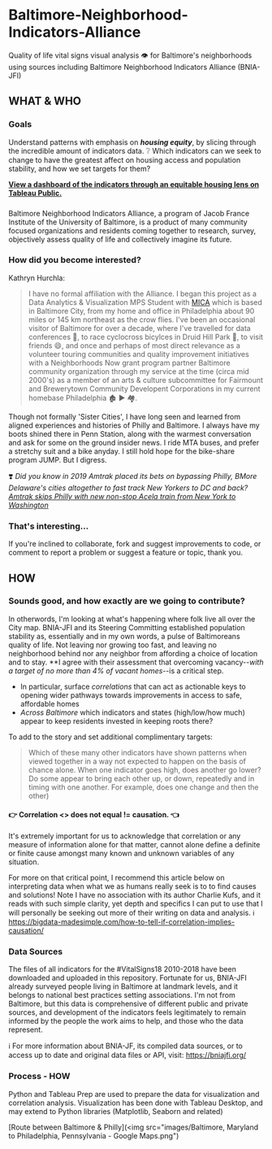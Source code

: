 # Baltimore-Neighborhood-Indicators-Alliance
Quality of life vital signs visual analysis :eye: for Baltimore's neighborhoods using sources including Baltimore Neighborhood Indicators Alliance (BNIA-JFI)

## WHAT & WHO

### Goals
Understand patterns with emphasis on __*housing equity*__, by slicing through the incredible amount of indicators data. 
❔ Which indicators can we seek to change to have the greatest affect on housing access and population stability, and how we set targets for them?

[__View a dashboard of the indicators through an equitable housing lens on Tableau Public.__](https://public.tableau.com/profile/kathryn.hurchla#!/vizhome/BlueprintForBaltimoreVitalSignsDashboard/BuildBaltimoreBlueprintHomebyHome)

###
Baltimore Neighborhood Indicators Alliance, a program of Jacob France Institute of the University of Baltimore, is a product of many community focused organizations and residents coming together to research, survey, objectively assess quality of life and collectively imagine its future.

### How did you become interested?
Kathryn Hurchla:
> I have no formal affiliation with the Alliance. I began this project as a Data Analytics & Visualization MPS Student with [MICA](https://www.mica.edu/) which is based in Baltimore City, from my home and office in Philadelphia about 90 miles or 145 km northeast as the crow flies. I've been an occasional visitor of Baltimore for over a decade, where I've travelled for data conferences 💼, to race cyclocross bicylces in Druid Hill Park 🚴, to visit friends 😄, and once and perhaps of most direct relevance as a volunteer touring communities and quality improvement initiatives with a Neighborhoods Now grant program partner Baltimore community organization through my service at the time (circa mid 2000's) as a member of an arts & culture subcommittee for Fairmount and Brewerytown Community Developent Corporations in my current homebase Philadelphia 🏚️ ▶️ 🏘️. 

Though not formally 'Sister Cities', I have long seen and learned from aligned experiences and histories of Philly and Baltimore. I always have my boots shined there in Penn Station, along with the warmest conversation and ask for some on the ground insider news. I ride MTA buses, and prefer a stretchy suit and a bike anyday. I still hold hope for the bike-share program JUMP. But I digress.

❣️ _Did you know in 2019 Amtrak placed its bets on bypassing Philly, BMore Delaware's cities altogether to fast track New Yorkers to DC and back? [Amtrak skips Philly with new non-stop Acela train from New York to Washington](https://www.inquirer.com/transportation/amtrak-acela-washington-new-york-non-stop-philadelphia-20190725.html)_

### That's interesting...
If  you're inclined to collaborate, fork and suggest improvements to code, or comment to report a problem or suggest a feature or topic, thank you.


## HOW

### Sounds good, and how exactly are we going to contribute?
In otherwords, I'm looking at what's happening where folk live all over the City map. BNIA-JFI and its Steering Committing established population stability as, essentially and in my own words, a pulse of Baltimoreans quality of life. Not leaving nor growing too fast, and leaving no neighborhood behind nor any neighbor from affording a choice of location and to stay. **I agree with their assessment that overcoming vacancy--_with a target of no more than 4% of vacant homes_--is a critical step.

* In particular, surface _correlations_ that can act as actionable keys to opening wider pathways towards improvements in access to safe, affordable homes 
* _Across Baltimore_ which indicators and states (high/low/how much) appear to keep residents invested in keeping roots there? 

To add to the story and set additional complimentary targets:
> Which of these many other indicators have shown patterns when viewed together in a way not expected to happen on the basis of chance alone. 
> When one indicator goes high, does another go lower? Do some appear to bring each other up, or down, repeatedly and in timing with one another.
> For example, does one change and then the other)

#### 👉 Correlation <> does not equal != causation. 👈
It's extremely important for us to acknowledge that correlation or any measure of information alone for that matter, cannot alone define a definite or finite cause amongst many known and unknown variables of any situation. 

For more on that critical point, I recommend this article below on interpreting data when what we as humans really seek is to to find causes and solutions! Note I have no association with its author Charlie Kufs, and it reads with such simple clarity, yet depth and specifics I can put to use that I will personally be seeking out more of their writing on data and analysis.
ℹ️ https://bigdata-madesimple.com/how-to-tell-if-correlation-implies-causation/


### Data Sources
The files of all indicators for the #VitalSigns18 2010-2018 have been downloaded and uploaded in this repository. Fortunate for us, BNIA-JFI already surveyed people living in Baltimore at landmark levels, and it belongs to national best practices setting associations. I'm not from Baltimore, but this data is comprehensive of different public and private sources, and development of the indicators feels legitimately to remain informed by the people the work aims to help, and those who the data represent.

ℹ️ For more information about BNIA-JF, its compiled data sources, or to access up to date and original data files or API, visit: https://bniajfi.org/

### Process - HOW
Python and Tableau Prep are used to prepare the data for visualization and correlation analysis.
Visualization has been done with Tableau Desktop, and may extend to Python libraries (Matplotlib, Seaborn and related)

[Route between Baltimore & Philly](<img src="images/Baltimore, Maryland to Philadelphia, Pennsylvania - Google Maps.png")
